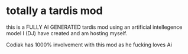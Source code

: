 # totally a tardis mod
this is a FULLY AI GENERATED tardis mod using an artificial intellegence model I (DJ) have created and am hosting myself.

Codiak has 1000% involvement with this mod as he fucking loves Ai 
